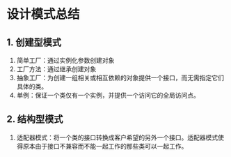 # 设计模式总结

## 1. 创建型模式

1. 简单工厂：通过实例化参数创建对象
2. 工厂方法：通过继承创建对象
3. 抽象工厂：为创建一组相关或相互依赖的对象提供一个接口，而无需指定它们具体的类。
4. 单例：保证一个类仅有一个实例，并提供一个访问它的全局访问点。

## 2. 结构型模式
1. 适配器模式：将一个类的接口转换成客户希望的另外一个接口。适配器模式使得原本由于接口不兼容而不能一起工作的那些类可以一起工作。
